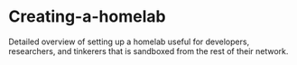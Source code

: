 # Creating-a-homelab
Detailed overview of setting up a homelab useful for developers, researchers, and tinkerers that is sandboxed from the rest of their network.
